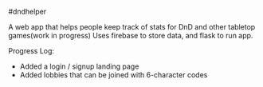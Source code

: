 #dndhelper

A web app that helps people keep track of stats for DnD and other tabletop games(work in progress) Uses firebase to store data, and flask to run app.

Progress Log:

 - Added a login / signup landing page
 - Added lobbies that can be joined with 6-character codes

